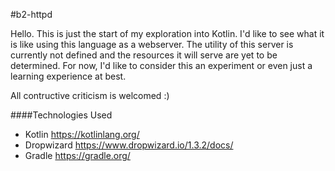 #b2-httpd

Hello. This is just the start of my exploration into Kotlin. I'd like to see what it is like using this language as a
webserver. The utility of this server is currently not defined and the resources it will serve are yet to be determined. For now, I'd like to consider this an experiment or even just a learning experience at best.

All contructive criticism is welcomed :)

####Technologies Used

* Kotlin https://kotlinlang.org/
* Dropwizard https://www.dropwizard.io/1.3.2/docs/
* Gradle https://gradle.org/